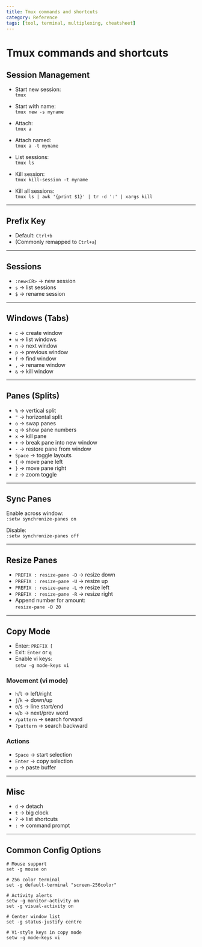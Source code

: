 ```yaml
---
title: Tmux commands and shortcuts
category: Reference
tags: [tool, terminal, multiplexing, cheatsheet]
---
```


# Tmux commands and shortcuts

## Session Management
- Start new session:  
  `tmux`  

- Start with name:  
  `tmux new -s myname`  

- Attach:  
  `tmux a`  

- Attach named:  
  `tmux a -t myname`  

- List sessions:  
  `tmux ls`  

- Kill session:  
  `tmux kill-session -t myname`  

- Kill all sessions:  
  `tmux ls | awk '{print $1}' | tr -d ':' | xargs kill`  

---

## Prefix Key
- Default: `Ctrl+b`  
- (Commonly remapped to `Ctrl+a`)  

---

## Sessions
- `:new<CR>` → new session  
- `s` → list sessions  
- `$` → rename session  

---

## Windows (Tabs)
- `c` → create window  
- `w` → list windows  
- `n` → next window  
- `p` → previous window  
- `f` → find window  
- `,` → rename window  
- `&` → kill window  

---

## Panes (Splits)
- `%` → vertical split  
- `"` → horizontal split  
- `o` → swap panes  
- `q` → show pane numbers  
- `x` → kill pane  
- `+` → break pane into new window  
- `-` → restore pane from window  
- `Space` → toggle layouts  
- `{` → move pane left  
- `}` → move pane right  
- `z` → zoom toggle  

---

## Sync Panes
Enable across window:  
`:setw synchronize-panes on`  

Disable:  
`:setw synchronize-panes off`  

---

## Resize Panes
- `PREFIX : resize-pane -D` → resize down  
- `PREFIX : resize-pane -U` → resize up  
- `PREFIX : resize-pane -L` → resize left  
- `PREFIX : resize-pane -R` → resize right  
- Append number for amount:  
  `resize-pane -D 20`  

---

## Copy Mode
- Enter: `PREFIX [`  
- Exit: `Enter` or `q`  
- Enable vi keys:  
  `setw -g mode-keys vi`  

### Movement (vi mode)
- `h`/`l` → left/right  
- `j`/`k` → down/up  
- `0`/`$` → line start/end  
- `w`/`b` → next/prev word  
- `/pattern` → search forward  
- `?pattern` → search backward  

### Actions
- `Space` → start selection  
- `Enter` → copy selection  
- `p` → paste buffer  

---

## Misc
- `d` → detach  
- `t` → big clock  
- `?` → list shortcuts  
- `:` → command prompt  

---

## Common Config Options
```tmux
# Mouse support
set -g mouse on

# 256 color terminal
set -g default-terminal "screen-256color"

# Activity alerts
setw -g monitor-activity on
set -g visual-activity on

# Center window list
set -g status-justify centre

# Vi-style keys in copy mode
setw -g mode-keys vi
